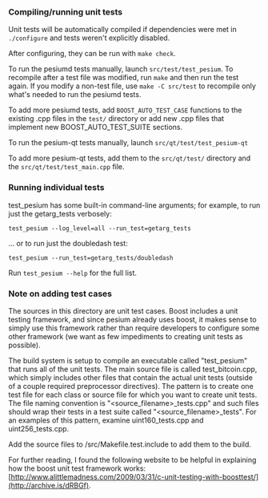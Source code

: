 ### Compiling/running unit tests

Unit tests will be automatically compiled if dependencies were met in `./configure`
and tests weren't explicitly disabled.

After configuring, they can be run with `make check`.

To run the pesiumd tests manually, launch `src/test/test_pesium`. To recompile
after a test file was modified, run `make` and then run the test again. If you
modify a non-test file, use `make -C src/test` to recompile only what's needed
to run the pesiumd tests.

To add more pesiumd tests, add `BOOST_AUTO_TEST_CASE` functions to the existing
.cpp files in the `test/` directory or add new .cpp files that
implement new BOOST_AUTO_TEST_SUITE sections.

To run the pesium-qt tests manually, launch `src/qt/test/test_pesium-qt`

To add more pesium-qt tests, add them to the `src/qt/test/` directory and
the `src/qt/test/test_main.cpp` file.

### Running individual tests

test_pesium has some built-in command-line arguments; for
example, to run just the getarg_tests verbosely:

    test_pesium --log_level=all --run_test=getarg_tests

... or to run just the doubledash test:

    test_pesium --run_test=getarg_tests/doubledash

Run `test_pesium --help` for the full list.

### Note on adding test cases

The sources in this directory are unit test cases.  Boost includes a
unit testing framework, and since pesium already uses boost, it makes
sense to simply use this framework rather than require developers to
configure some other framework (we want as few impediments to creating
unit tests as possible).

The build system is setup to compile an executable called "test_pesium"
that runs all of the unit tests.  The main source file is called
test_bitcoin.cpp, which simply includes other files that contain the
actual unit tests (outside of a couple required preprocessor
directives).  The pattern is to create one test file for each class or
source file for which you want to create unit tests.  The file naming
convention is "<source_filename>_tests.cpp" and such files should wrap
their tests in a test suite called "<source_filename>_tests".  For an
examples of this pattern, examine uint160_tests.cpp and
uint256_tests.cpp.

Add the source files to /src/Makefile.test.include to add them to the build.

For further reading, I found the following website to be helpful in
explaining how the boost unit test framework works:
[http://www.alittlemadness.com/2009/03/31/c-unit-testing-with-boosttest/](http://archive.is/dRBGf).
